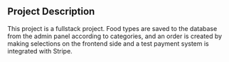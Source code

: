 ## Project Description 
This project is a fullstack project. Food types are saved to the database from the admin panel according to categories, and an order is created by making selections on the frontend side and a test payment system is integrated with Stripe.

<!-- admin: (https://food-delivery-admin-kezt.onrender.com) -->
